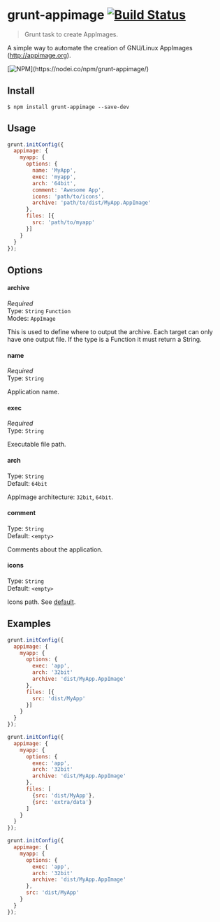 # grunt-appimage [![Build Status](https://travis-ci.org/Jesus89/grunt-appimage.svg?branch=master)](https://travis-ci.org/Jesus89/grunt-appimage)

> Grunt task to create AppImages.

A simple way to automate the creation of GNU/Linux AppImages (http://appimage.org).

[![NPM](https://nodei.co/npm/grunt-appimage.png?)](https://nodei.co/npm/grunt-appimage/)

## Install

```
$ npm install grunt-appimage --save-dev
```

## Usage

```js
grunt.initConfig({
  appimage: {
    myapp: {
      options: {
        name: 'MyApp',
        exec: 'myapp',
        arch: '64bit',
        comment: 'Awesome App',
        icons: 'path/to/icons',
        archive: 'path/to/dist/MyApp.AppImage'
      },
      files: [{
        src: 'path/to/myapp'
      }]
    }
  }
});
```

## Options

#### archive
*Required*<br>
Type: `String` `Function`<br>
Modes: `AppImage`

This is used to define where to output the archive. Each target can only have one output file. If the type is a Function it must return a String.

#### name
*Required*<br>
Type: `String`<br>

Application name.

#### exec
*Required*<br>
Type: `String`<br>

Executable file path.

#### arch
Type: `String`<br>
Default: `64bit`

AppImage architecture: `32bit`, `64bit`.

#### comment
Type: `String`<br>
Default: `<empty>`

Comments about the application.

#### icons
Type: `String`<br>
Default: `<empty>`

Icons path. See [default](https://github.com/Jesus89/grunt-appimage/tree/master/res/icons).

## Examples

```js
grunt.initConfig({
  appimage: {
    myapp: {
      options: {
        exec: 'app',
        arch: '32bit'
        archive: 'dist/MyApp.AppImage'
      },
      files: [{
        src: 'dist/MyApp'
      }]
    }
  }
});
```

```js
grunt.initConfig({
  appimage: {
    myapp: {
      options: {
        exec: 'app',
        arch: '32bit'
        archive: 'dist/MyApp.AppImage'
      },
      files: [
        {src: 'dist/MyApp'},
        {src: 'extra/data'}
      ]
    }
  }
});
```

```js
grunt.initConfig({
  appimage: {
    myapp: {
      options: {
        exec: 'app',
        arch: '32bit'
        archive: 'dist/MyApp.AppImage'
      },
      src: 'dist/MyApp'
    }
  }
});
```
